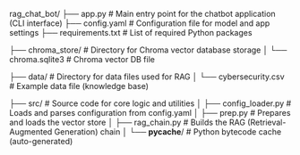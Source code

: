 rag_chat_bot/
├── app.py                 # Main entry point for the chatbot application (CLI interface)
├── config.yaml            # Configuration file for model and app settings
├── requirements.txt       # List of required Python packages

├── chroma_store/          # Directory for Chroma vector database storage
│   └── chroma.sqlite3     # Chroma vector DB file

├── data/                  # Directory for data files used for RAG
│   └── cybersecurity.csv  # Example data file (knowledge base)

├── src/                   # Source code for core logic and utilities
│   ├── config_loader.py   # Loads and parses configuration from config.yaml
│   ├── prep.py            # Prepares and loads the vector store
│   ├── rag_chain.py       # Builds the RAG (Retrieval-Augmented Generation) chain
│   └── __pycache__/       # Python bytecode cache (auto-generated)



